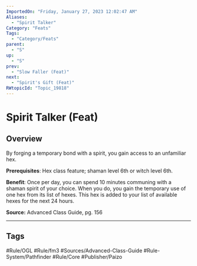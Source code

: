 ```yaml
---
ImportedOn: "Friday, January 27, 2023 12:02:47 AM"
Aliases:
  - "Spirit Talker"
Category: "Feats"
Tags:
  - "Category/Feats"
parent:
  - "S"
up:
  - "S"
prev:
  - "Slow Faller (Feat)"
next:
  - "Spirit's Gift (Feat)"
RWtopicId: "Topic_19818"
---
```

# Spirit Talker (Feat)
## Overview
By forging a temporary bond with a spirit, you gain access to an unfamiliar hex.

**Prerequisites**: Hex class feature; shaman level 6th or witch level 6th.

**Benefit**: Once per day, you can spend 10 minutes communing with a shaman spirit of your choice. When you do, you gain the temporary use of one hex from its list of hexes. This hex is added to your list of available hexes for the next 24 hours.

**Source:** Advanced Class Guide, pg. 156


---
## Tags
#Rule/OGL #Rule/fm3 #Sources/Advanced-Class-Guide #Rule-System/Pathfinder #Rule/Core #Publisher/Paizo


